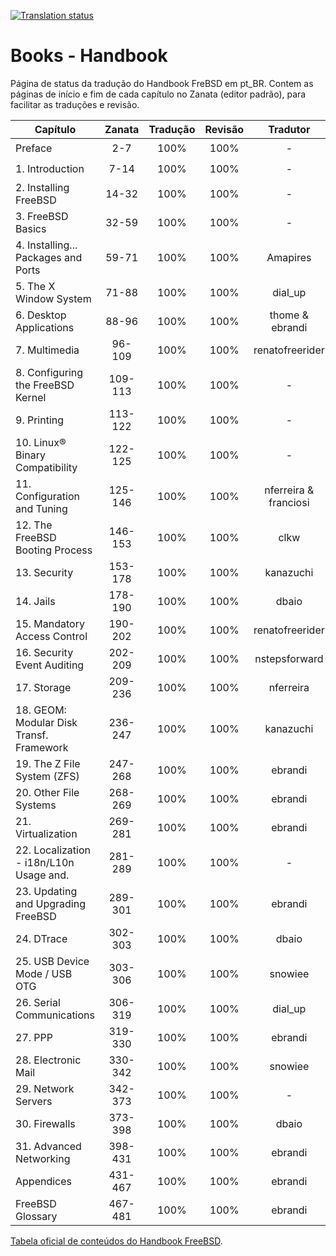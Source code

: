 [![Translation status](https://weblate.eastus.cloudapp.azure.com/widgets/freebsd-doc/pt_BR/boooks_handbook/svg-badge.svg)](https://weblate.eastus.cloudapp.azure.com/engage/freebsd-doc/pt_BR/?utm_source=widget)

# Books - Handbook

Página de status da tradução do Handbook FreBSD em pt_BR.
Contem as páginas de início e fim de cada capítulo no Zanata (editor padrão),
para facilitar as traduções e revisão.

| Capítulo                                 | Zanata  | Tradução  | Revisão   | Tradutor  | Revisor   | Status    |
| ---------------------------------------- | :-----: | :-------: | :-------: | :-------: | :-------: | :-------: |
| Preface                                  | 2-7     | 100%      | 100%      | -         | ebrandi   | :heavy_check_mark: |
| 1. Introduction                          | 7-14    | 100%      | 100%      | -         | ebrandi   | :heavy_check_mark: |
| 2. Installing FreeBSD                    | 14-32   | 100%      | 100%      | -         | ebrandi   | :heavy_check_mark: |
| 3. FreeBSD Basics                        | 32-59   | 100%      | 100%      | -         | ebrandi   | :heavy_check_mark: |
| 4. Installing... Packages and Ports      | 59-71   | 100%      | 100%      | Amapires  | ebrandi   | :heavy_check_mark: |
| 5. The X Window System                   | 71-88   | 100%      | 100%      | dial_up   | ebrandi   | :heavy_check_mark: |
| 6. Desktop Applications                  | 88-96   | 100%      | 100%      | thome & ebrandi   | ebrandi | :heavy_check_mark: |
| 7. Multimedia                            | 96-109  | 100%      | 100%      | renatofreerider | kanazuchi | :heavy_check_mark: |
| 8. Configuring the FreeBSD Kernel        | 109-113 | 100%      | 100%      | -         | ebrandi   | :heavy_check_mark: |
| 9. Printing                              | 113-122 | 100%      | 100%      | -         | ebrandi   | :heavy_check_mark: |
| 10. Linux® Binary Compatibility          | 122-125 | 100%      | 100%      | -         | ebrandi   | :heavy_check_mark: |
| 11. Configuration and Tuning             | 125-146 | 100%      | 100%      | nferreira & franciosi | ebrandi | :heavy_check_mark: |
| 12. The FreeBSD Booting Process          | 146-153 | 100%      | 100%      | clkw      | ebrandi   | :heavy_check_mark: |
| 13. Security                             | 153-178 | 100%      | 100%      | kanazuchi | ebrandi         | :heavy_check_mark: |
| 14. Jails                                | 178-190 | 100%      | 100%      | dbaio     | kanazuchi | :heavy_check_mark: |
| 15. Mandatory Access Control             | 190-202 | 100%      | 100%      | renatofreerider | ebrandi | :heavy_check_mark: |
| 16. Security Event Auditing              | 202-209 | 100%      | 100%      | nstepsforward | dbaio         | :heavy_check_mark: |
| 17. Storage                              | 209-236 | 100%      | 100%      | nferreira | kanazuchi | :heavy_check_mark: |
| 18. GEOM: Modular Disk Transf. Framework | 236-247 | 100%      | 100%      | kanazuchi | ebrandi   | :heavy_check_mark: |
| 19. The Z File System (ZFS)              | 247-268 | 100%      | 100%      | ebrandi   | ebrandi   | :heavy_check_mark: |
| 20. Other File Systems                   | 268-269 | 100%      | 100%      | ebrandi   | ebrandi   | :heavy_check_mark: |
| 21. Virtualization                       | 269-281 | 100%      | 100%      | ebrandi   | ebrandi   | :heavy_check_mark: |
| 22. Localization - i18n/L10n Usage and.  | 281-289 | 100%      | 100%      | -         | ebrandi   | :heavy_check_mark: |
| 23. Updating and Upgrading FreeBSD       | 289-301 | 100%      | 100%      | ebrandi   | ebrandi   | :heavy_check_mark: |
| 24. DTrace                               | 302-303 | 100%      | 100%      | dbaio     | ebrandi   | :heavy_check_mark: |
| 25. USB Device Mode / USB OTG            | 303-306 | 100%      | 100%      | snowiee   | ebrandi   | :heavy_check_mark: |
| 26. Serial Communications                | 306-319 | 100%      | 100%      | dial_up   | franciosi | :heavy_check_mark: |
| 27. PPP                                  | 319-330 | 100%      | 100%      | ebrandi   | ebrandi   | :heavy_check_mark: |
| 28. Electronic Mail                      | 330-342 | 100%      | 100%      | snowiee   | dbaio     | :heavy_check_mark: |
| 29. Network Servers                      | 342-373 | 100%      | 100%      | - | kanazuchi | :heavy_check_mark: |
| 30. Firewalls                            | 373-398 | 100%      | 100%      | dbaio     | kanazuchi | :heavy_check_mark: |
| 31. Advanced Networking                  | 398-431 | 100%      | 100%         | ebrandi   | ebrandi   | :heavy_check_mark: |
| Appendices                               | 431-467 | 100%      | 100%      | ebrandi   | ebrandi   | :heavy_check_mark: |
| FreeBSD Glossary                         | 467-481 | 100%      | 100%      | ebrandi   | ebrandi   | :heavy_check_mark: |

[Tabela oficial de conteúdos do Handbook FreeBSD](https://www.freebsd.org/doc/handbook/).


